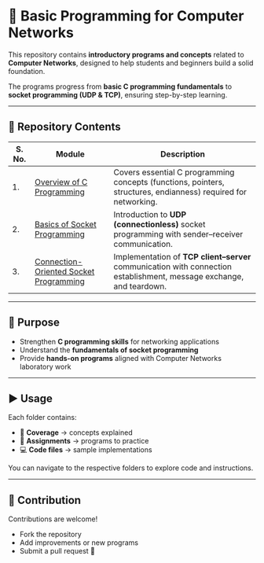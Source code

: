 # 📡 Basic Programming for Computer Networks

This repository contains **introductory programs and concepts** related to **Computer Networks**, designed to help students and beginners build a solid foundation.

The programs progress from **basic C programming fundamentals** to **socket programming (UDP & TCP)**, ensuring step-by-step learning.

---

## 📂 Repository Contents

| S. No. | Module | Description |
|---|--------|-------------|
| 1. | [Overview of C Programming](https://github.com/PrateekRaj8125/Computer-Network-Basics/tree/main/codes/1.%20Overview%20of%20C%20Programming) | Covers essential C programming concepts (functions, pointers, structures, endianness) required for networking. |
| 2. | [Basics of Socket Programming](https://github.com/PrateekRaj8125/Computer-Network-Basics/tree/main/codes/2.%20Basics%20of%20Socket%20Programming) | Introduction to **UDP (connectionless)** socket programming with sender–receiver communication. |
| 3. | [Connection-Oriented Socket Programming](https://github.com/PrateekRaj8125/Computer-Network-Basics/tree/main/codes/3.%20Connection%20Oriented%20Socket%20Programming) | Implementation of **TCP client–server** communication with connection establishment, message exchange, and teardown. |

---

## 🎯 Purpose

- Strengthen **C programming skills** for networking applications
- Understand the **fundamentals of socket programming**
- Provide **hands-on programs** aligned with Computer Networks laboratory work

---

## ▶️ Usage

Each folder contains:

- 📘 **Coverage** → concepts explained
- 📝 **Assignments** → programs to practice
- 💻 **Code files** → sample implementations

You can navigate to the respective folders to explore code and instructions.

---

## 🤝 Contribution

Contributions are welcome!

- Fork the repository
- Add improvements or new programs
- Submit a pull request 🚀
